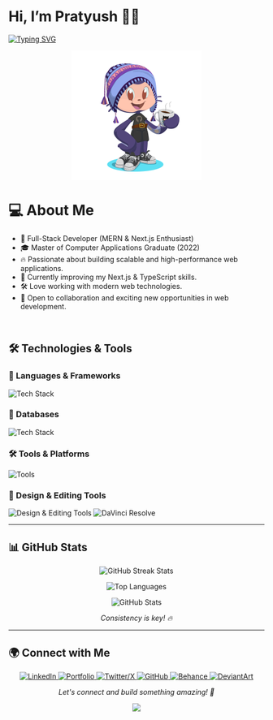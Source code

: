 # Hi, I’m Pratyush 👋🏻

[![Typing SVG](https://readme-typing-svg.demolab.com/?lines=%F0%9F%91%8B+Welcome+to+my+GitHub!;MERN+Stack+Developer;UI/UX+Designer)](https://git.io/typing-svg)

<p align="center">
  <img src="https://github.com/Glitchier/Glitchier/blob/main/octocat.png" align="center" style="width:256px;height:256px;" />
</p>

# 💻 About Me
<ul>
  <li>🚀 Full-Stack Developer (MERN & Next.js Enthusiast)</li>
  <li>🎓 Master of Computer Applications Graduate (2022)</li>
  <li>🔥 Passionate about building scalable and high-performance web applications.</li>
  <li>🌱 Currently improving my Next.js & TypeScript skills.</li>
  <li>🛠️ Love working with modern web technologies.</li>
  <li>📜 Open to collaboration and exciting new opportunities in web development.</li>
</ul>

<br>

## 🛠️ Technologies & Tools

### 🚀 Languages & Frameworks
<p align="left">
  <img src="https://skillicons.dev/icons?i=js,ts,react,nextjs,nodejs,express,redux,cpp,java,python&theme=light" alt="Tech Stack" />
</p>

### 💾 Databases
<p align="left">
  <img src="https://skillicons.dev/icons?i=mongodb,mysql,postgres,firebase,supabase&theme=light" alt="Tech Stack" />
</p>

### 🛠️ Tools & Platforms
<p align="left">
  <img src="https://skillicons.dev/icons?i=git,github,docker,postman,vscode&theme=light" alt="Tools" />
</p>

### 🎨 Design & Editing Tools
<p align="left">
  <img src="https://skillicons.dev/icons?i=figma,ai,ps&theme=light" alt="Design & Editing Tools" />
  <img src="https://upload.wikimedia.org/wikipedia/commons/9/90/DaVinci_Resolve_17_logo.svg" width="40" height="40" alt="DaVinci Resolve"/>
</p>

---

## 📊 GitHub Stats

<p align="center" >
  <img src="https://streak-stats.demolab.com?user=Glitchier&theme=algolia" alt="GitHub Streak Stats" crossorigin="anonymous" />
</p>

<p align="center">
  <img src="https://github-readme-stats.vercel.app/api/top-langs?username=Glitchier&show_icons=true&locale=en&layout=compact&theme=algolia" alt="Top Languages" width="500px" />  
</p>
<p align="center">
  <img src="https://github-readme-stats.vercel.app/api?username=Glitchier&show_icons=true&locale=en&theme=algolia" alt="GitHub Stats" width="500px" />
</p>

<p align="center"><em>Consistency is key! 🔥</em></p>

---

## 🌍 Connect with Me

<p align="center">
  <a href="https://www.linkedin.com/in/pratyush-kumar-2059071b6">
    <img src="https://img.icons8.com/?size=100&id=44019&format=png&color=000000" width="40" height="40" alt="LinkedIn"/>
  </a>
  <a href="#">
    <img src="https://img.icons8.com/?size=100&id=52992&format=png&color=000000" width="40" height="40" alt="Portfolio" />
  </a>
  <a href="https://twitter.com/pratyush_K9">
    <img src="https://img.icons8.com/?size=100&id=bYzsf9Bmocst&format=png&color=000000" width="40" height="40" alt="Twitter/X"/>
  </a>
  <a href="https://github.com/Glitchier">
    <img src="https://img.icons8.com/?size=100&id=52539&format=png&color=000000" width="40" height="40" alt="GitHub"/>
  </a>
  <a href="https://www.behance.net/pratyushkumar8">
    <img src="https://img.icons8.com/?size=100&id=kOFv7syFcaqY&format=png&color=000000" width="40" height="40" alt="Behance"/>
  </a>
  <a href="https://www.deviantart.com/pratyush012">
    <img src="https://img.icons8.com/?size=100&id=fzBjOB1wYvGu&format=png&color=000000" width="40" height="40" alt="DeviantArt"/>
  </a>
</p>

<p align="center"><em>Let's connect and build something amazing! 🚀</em></p>

<p align="center">
  <img src="https://raw.githubusercontent.com/abhisheknaiidu/abhisheknaiidu/master/code.gif" width="400"/>
</p>
